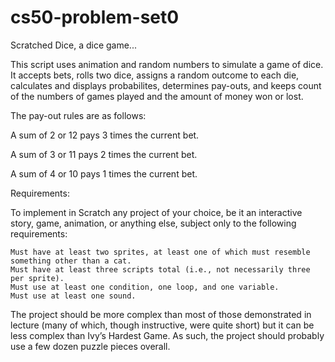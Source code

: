 # cs50-problem-set0
Scratched Dice, a dice game...

This script uses animation and random numbers to simulate a game of dice.
It accepts bets, rolls two dice, assigns a random outcome to each die, calculates and displays probabilites, determines pay-outs, and keeps count of the numbers of games played and the amount of money won or lost.

The pay-out rules are as follows:

A sum of 2 or 12 pays 3 times the current bet.

A sum of 3 or 11 pays 2 times the current bet.

A sum of 4 or 10 pays 1 times the current bet.

Requirements:

To implement in Scratch any project of your choice, be it an interactive story, game, animation, or anything else, subject only to the following requirements:

    Must have at least two sprites, at least one of which must resemble something other than a cat.
    Must have at least three scripts total (i.e., not necessarily three per sprite).
    Must use at least one condition, one loop, and one variable.
    Must use at least one sound.

The project should be more complex than most of those demonstrated in lecture (many of which, though instructive, were quite short) but it can be less complex than Ivy’s Hardest Game. As such, the project should probably use a few dozen puzzle pieces overall.

